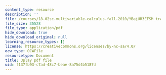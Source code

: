 ```yaml
---
content_type: resource
description: ''
file: /courses/18-02sc-multivariable-calculus-fall-2010/YBajUR3EFSM_transcript.pdf
file_size: 35528
file_type: application/pdf
hide_download: true
hide_download_original: null
learning_resource_types: []
license: https://creativecommons.org/licenses/by-nc-sa/4.0/
ocw_type: OCWFile
resourcetype: Document
title: 3play pdf file
uid: f137fb93-c7ad-48c7-beae-8a75d4b5187d
---
```

